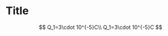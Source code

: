 # Title

$$
Q_1=3\cdot 10^{-5}C\\
Q_1=3\cdot 10^{-5}C
$$
<!--stackedit_data:
eyJoaXN0b3J5IjpbLTE1NTcwNjE1MDddfQ==
-->